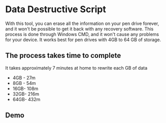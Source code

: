 
# Data Destructive Script

With this tool, you can erase all the information on your pen drive forever, and it won't be possible to get it back with any recovery software. This process is done through Windows CMD, and it won't cause any problems for your device. It works best for pen drives with 4GB to 64 GB of storage.




## The process takes time to complete
It takes approximately 7 minutes at home to rewrite each GB of data
- 4GB - 27m
- 8GB - 54m
- 16GB- 108m
- 32GB- 216m
- 64GB- 432m

## Demo

